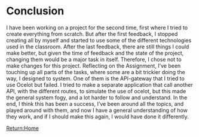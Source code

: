 # Conclusion
I have been working on a project for the second time, first where I tried to create everything from scratch. But after the first feedback, I stopped creating all by myself and started to use some of the different technologies used in the classroom.
After the last feedback, there are still things I could make better, but given the time of feedback and the state of the project, changing them would be a major task in itself. Therefore, I chose not to make changes for this project.
Reflecting on the Assignment, I’ve been touching up all parts of the tasks, where some are a bit trickier doing the way, I designed to system. One of them is the API-gateway that I tried to use Ocelot but failed. I tried to make a separate application that call another API, with the different routes, to simulate the use of ocelot, but this made the general system fogy, and a lot harder to follow and understand.
In the end, I think this has been a success, I’ve been around all the topics, and played around with them, and now I have a general understanding of how they work, and if I should make this again, I would have done it differently.



[Return:Home](/README.md)